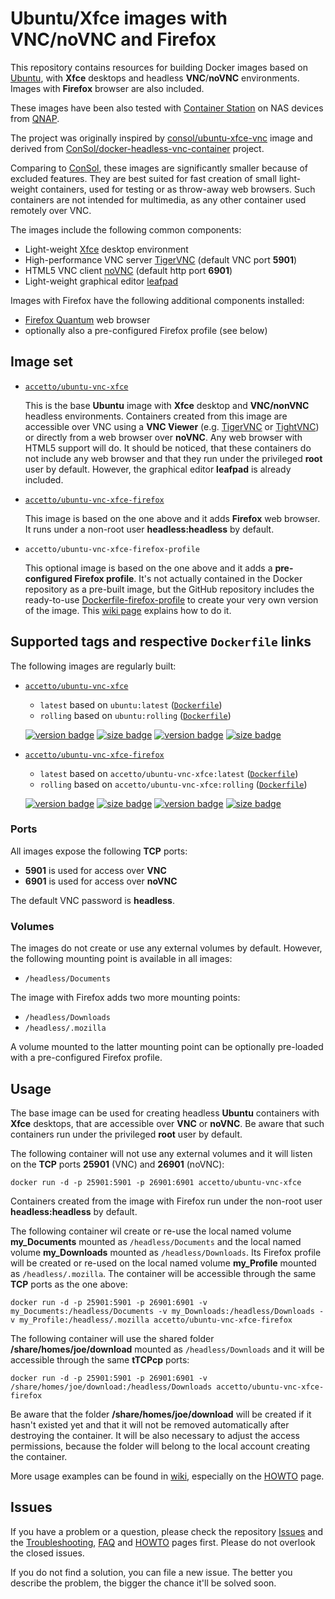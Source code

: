 # Ubuntu/Xfce images with VNC/noVNC and Firefox

This repository contains resources for building Docker images based on [Ubuntu](https://hub.docker.com/_/ubuntu/), with **Xfce** desktops and headless **VNC**/**noVNC** environments. Images with **Firefox** browser are also included.

These images have been also tested with [Container Station](https://www.qnap.com/solution/container_station/en/) on NAS devices from [QNAP](https://www.qnap.com/en/).

The project was originally inspired by [consol/ubuntu-xfce-vnc](https://hub.docker.com/r/consol/ubuntu-xfce-vnc/) image and derived from [ConSol/docker-headless-vnc-container](https://github.com/ConSol/docker-headless-vnc-container) project.

Comparing to [ConSol](https://hub.docker.com/u/consol/), these images are significantly smaller because of excluded features. They are best suited for fast creation of small light-weight containers, used for testing or as throw-away web browsers. Such containers are not intended for multimedia, as any other container used remotely over VNC.

The images include the following common components:

- Light-weight [Xfce](http://www.xfce.org) desktop environment
- High-performance VNC server [TigerVNC](http://tigervnc.org) (default VNC port **5901**)
- HTML5 VNC client [noVNC](https://github.com/kanaka/noVNC) (default http port **6901**)
- Light-weight graphical editor [leafpad](http://tarot.freeshell.org/leafpad/)

Images with Firefox have the following additional components installed:

- [Firefox Quantum](https://www.mozilla.org) web browser
- optionally also a pre-configured Firefox profile (see below)

## Image set

- [`accetto/ubuntu-vnc-xfce`](https://hub.docker.com/r/accetto/ubuntu-vnc-xfce/)

    This is the base **Ubuntu** image with **Xfce** desktop and **VNC/nonVNC** headless environments. Containers created from this image are accessible over VNC using a **VNC Viewer** (e.g. [TigerVNC](http://tigervnc.org/) or [TightVNC](http://www.tightvnc.com)) or directly from a web browser over **noVNC**. Any web browser with HTML5 support will do. It should be noticed, that these containers do not include any web browser and that they run under the privileged **root** user by default. However, the graphical editor **leafpad** is already included.

- [`accetto/ubuntu-vnc-xfce-firefox`](https://hub.docker.com/r/accetto/ubuntu-vnc-xfce-firefox/)

    This image is based on the one above and it adds **Firefox** web browser. It runs under a non-root user **headless:headless** by default.

- `accetto/ubuntu-vnc-xfce-firefox-profile`

    This optional image is based on the one above and it adds a **pre-configured Firefox profile**. It's not actually contained in the Docker repository as a pre-built image, but the GitHub repository includes the ready-to-use [Dockerfile-firefox-profile](https://github.com/accetto/ubuntu-vnc-xfce/blob/master/Dockerfile-firefox-profile) to create your very own version of the image. This [wiki page](https://github.com/accetto/ubuntu-vnc-xfce/wiki/How-to) explains how to do it.
    
## Supported tags and respective `Dockerfile` links

The following images are regularly built:

- [`accetto/ubuntu-vnc-xfce`](https://hub.docker.com/r/accetto/ubuntu-vnc-xfce/)

    - `latest` based on `ubuntu:latest` ([`Dockerfile`](https://github.com/accetto/ubuntu-vnc-xfce/blob/master/Dockerfile-base))
    - `rolling` based on `ubuntu:rolling` ([`Dockerfile`](https://github.com/accetto/ubuntu-vnc-xfce/blob/master/Dockerfile-base_rolling))

    [![version badge](https://images.microbadger.com/badges/version/accetto/ubuntu-vnc-xfce.svg)](https://microbadger.com/images/accetto/ubuntu-vnc-xfce "Get your own version badge on microbadger.com") [![size badge](https://images.microbadger.com/badges/image/accetto/ubuntu-vnc-xfce.svg)](https://microbadger.com/images/accetto/ubuntu-vnc-xfce "Get your own image badge on microbadger.com") [![version badge](https://images.microbadger.com/badges/version/accetto/ubuntu-vnc-xfce:rolling.svg)](https://microbadger.com/images/accetto/ubuntu-vnc-xfce:rolling "Get your own version badge on microbadger.com") [![size badge](https://images.microbadger.com/badges/image/accetto/ubuntu-vnc-xfce:rolling.svg)](https://microbadger.com/images/accetto/ubuntu-vnc-xfce:rolling "Get your own image badge on microbadger.com")

- [`accetto/ubuntu-vnc-xfce-firefox`](https://hub.docker.com/r/accetto/ubuntu-vnc-xfce-firefox/)

    - `latest` based on `accetto/ubuntu-vnc-xfce:latest` ([`Dockerfile`](https://github.com/accetto/ubuntu-vnc-xfce/blob/master/Dockerfile-firefox))
    - `rolling` based on `accetto/ubuntu-vnc-xfce:rolling` ([`Dockerfile`](https://github.com/accetto/ubuntu-vnc-xfce/blob/master/Dockerfile-firefox_rolling))

    [![version badge](https://images.microbadger.com/badges/version/accetto/ubuntu-vnc-xfce-firefox.svg)](https://microbadger.com/images/accetto/ubuntu-vnc-xfce-firefox "Get your own version badge on microbadger.com") [![size badge](https://images.microbadger.com/badges/image/accetto/ubuntu-vnc-xfce-firefox.svg)](https://microbadger.com/images/accetto/ubuntu-vnc-xfce-firefox "Get your own image badge on microbadger.com") [![version badge](https://images.microbadger.com/badges/version/accetto/ubuntu-vnc-xfce-firefox:rolling.svg)](https://microbadger.com/images/accetto/ubuntu-vnc-xfce-firefox:rolling "Get your own version badge on microbadger.com") [![size badge](https://images.microbadger.com/badges/image/accetto/ubuntu-vnc-xfce-firefox:rolling.svg)](https://microbadger.com/images/accetto/ubuntu-vnc-xfce-firefox:rolling "Get your own image badge on microbadger.com")

### Ports

All images expose the following **TCP** ports:

- **5901** is used for access over **VNC**
- **6901** is used for access over **noVNC**

The default VNC password is **headless**.

### Volumes

The images do not create or use any external volumes by default. However, the following mounting point is available in all images:

- `/headless/Documents`

The image with Firefox adds two more mounting points:

- `/headless/Downloads`
- `/headless/.mozilla`

A volume mounted to the latter mounting point can be optionally pre-loaded with a pre-configured Firefox profile.

## Usage

The base image can be used for creating headless **Ubuntu** containers with **Xfce** desktops, that are accessible over **VNC** or **noVNC**. Be aware that such containers run under the privileged **root** user by default.

The following container will not use any external volumes and it will listen on the **TCP** ports **25901** (VNC) and **26901** (noVNC):

```
docker run -d -p 25901:5901 -p 26901:6901 accetto/ubuntu-vnc-xfce
```

Containers created from the image with Firefox run under the non-root user **headless:headless** by default.

The following container wil create or re-use the local named volume **my\_Documents** mounted as `/headless/Documents` and the local named volume **my\_Downloads** mounted as `/headless/Downloads`. Its Firefox profile will be created or re-used on the local named volume **my_Profile** mounted as `/headless/.mozilla`. The container will be accessible through the same **TCP** ports as the one above:

```
docker run -d -p 25901:5901 -p 26901:6901 -v my_Documents:/headless/Documents -v my_Downloads:/headless/Downloads -v my_Profile:/headless/.mozilla accetto/ubuntu-vnc-xfce-firefox
```

The following container will use the shared folder **/share/homes/joe/download** mounted as `/headless/Downloads` and it will be accessible through the same **tTCPcp** ports:

```    
docker run -d -p 25901:5901 -p 26901:6901 -v /share/homes/joe/download:/headless/Downloads accetto/ubuntu-vnc-xfce-firefox
```

Be aware that the folder **/share/homes/joe/download** will be created if it hasn't existed yet and that it will not be removed automatically after destroying the container. It will be also necessary to adjust the access permissions, because the folder will belong to the local account creating the container.

More usage examples can be found in [wiki](https://github.com/accetto/ubuntu-vnc-xfce/wiki), especially on the [HOWTO](https://github.com/accetto/ubuntu-vnc-xfce/wiki/How-to) page.

## Issues

If you have a problem or a question, please check the repository [Issues](https://github.com/accetto/ubuntu-vnc-xfce/issues) and the [Troubleshooting](troubleshooting), [FAQ](frequently-asked-questions) and [HOWTO](how-to) pages first. Please do not overlook the closed issues.

If you do not find a solution, you can file a new issue. The better you describe the problem, the bigger the chance it'll be solved soon.
